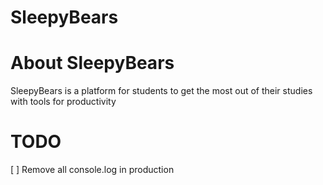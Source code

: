 # SleepyBears

# About SleepyBears
SleepyBears is a platform for students to get the most out of their studies with tools for productivity 


# TODO
[ ] Remove all console.log in production